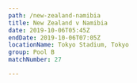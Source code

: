 ```yaml
---
path: /new-zealand-namibia
title: New Zealand v Namibia
date: 2019-10-06T05:45Z
endDate: 2019-10-06T07:05Z
locationName: Tokyo Stadium, Tokyo
group: Pool B
matchNumber: 27

---
```

